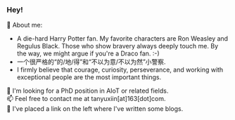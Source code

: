 ### Hey!

💬 About me:
- A die-hard Harry Potter fan. My favorite characters are Ron Weasley and Regulus Black. Those who show bravery always deeply touch me. By the way, we might argue if you're a Draco fan. :-)
- 一个很严格的“的/地/得”和“不以为意/不以为然”小警察. 
- I firmly believe that courage, curiosity, perseverance, and working with exceptional people are the most important things.

🔭 I'm looking for a PhD position in AIoT or related fields.   
📫 Feel free to contact me at tanyuxiin[at]163[dot]com.    
📖 I've placed a link on the left where I've written some blogs. 
